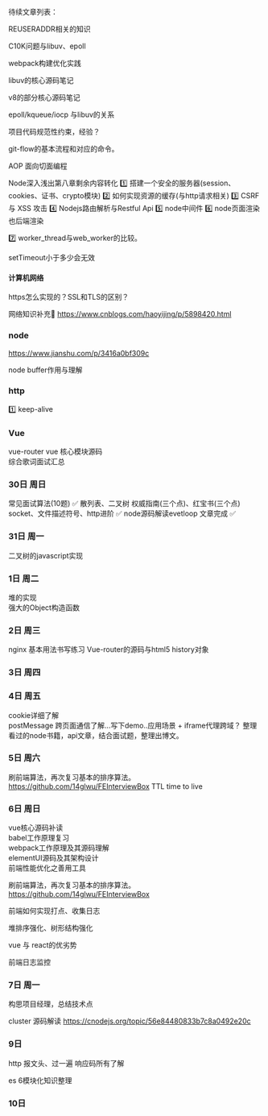 待续文章列表：

REUSERADDR相关的知识

C10K问题与libuv、epoll

webpack构建优化实践

libuv的核心源码笔记

v8的部分核心源码笔记

epoll/kqueue/iocp 与libuv的关系

项目代码规范性约束，经验？

git-flow的基本流程和对应的命令。

AOP 面向切面编程




Node深入浅出第八章剩余内容转化
1️⃣ 搭建一个安全的服务器(session、cookies、证书、crypto模块)
2️⃣ 如何实现资源的缓存(与http请求相关)
3️⃣ CSRF 与 XSS 攻击
4️⃣ Nodejs路由解析与Restful Api
5️⃣ node中间件
6️⃣ node页面渲染也后端渲染

7️⃣ worker_thread与web_worker的比较。

setTimeout小于多少会无效



#### 计算机网络
https怎么实现的？SSL和TLS的区别？ 

网络知识补充
https://www.cnblogs.com/haoyijing/p/5898420.html


### node
https://www.jianshu.com/p/3416a0bf309c

node buffer作用与理解



### http
1️⃣ keep-alive


### Vue
vue-router
vue 核心模块源码  
综合歌词面试汇总  



### 30日 周日
常见面试算法(10题)  ✅ 
散列表、二叉树
权威指南(三个点)、红宝书(三个点)  
socket、文件描述符号、http进阶 ✅ 
node源码解读evetloop 文章完成  ✅ 




### 31日 周一
二叉树的javascript实现 




### 1日 周二
堆的实现  
强大的Object构造函数  


### 2日 周三
nginx 基本用法书写练习
Vue-router的源码与html5 history对象

### 3日 周四


### 4日 周五
cookie详细了解  
postMessage 跨页面通信了解...写下demo..应用场景 + iframe代理跨域？ 
整理看过的node书籍，api文章，结合面试题，整理出博文。

###  5日 周六
刷前端算法，再次复习基本的排序算法。
https://github.com/14glwu/FEInterviewBox 
TTL time to live

###  6日  周日
vue核心源码补读  
babel工作原理复习  
webpack工作原理及其源码理解  
elementUI源码及其架构设计    
前端性能优化之善用工具   

刷前端算法，再次复习基本的排序算法。
https://github.com/14glwu/FEInterviewBox   

前端如何实现打点、收集日志

堆排序强化、树形结构强化  

vue 与 react的优劣势

前端日志监控 

###  7日 周一  

构思项目经理，总结技术点

cluster 源码解读
https://cnodejs.org/topic/56e84480833b7c8a0492e20c 


### 9日 
http 报文头、过一遍
响应码所有了解  

es 6模块化知识整理 

### 10日 
